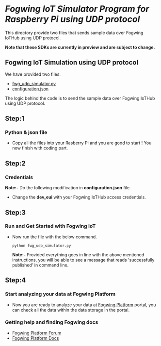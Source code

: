 # _Fogwing IoT Simulator Program for Raspberry Pi using UDP protocol_
This directory provide two files that sends sample data over Fogwing IoTHub using UDP protocol.

**Note that these SDKs are currently in preview and are subject to change.**

## Fogwing IoT Simulation using UDP protocol
We have provided two files:
* [fwg_udp_simulator.py](https://github.com/factana/fogwing-simulator-for-udp/blob/master/Fogwing_UDP_client_simulator.py)
* [configuration.json](https://github.com/factana/fogwing-simulator-for-udp/blob/master/configuration.json)

The logic behind the code is to send the sample data over Fogwing
IoTHub using UDP protocol.

## Step:1
### Python & json file
* Copy all the files into your Rasberry Pi and 
  you are good to start ! You now finish with coding part.
  
## Step:2
### Credentials
**Note:-** Do the following modification in **configuration.json** file.
* Change the **dev_eui** with your Fogwing IoTHub access
  credentials. 
  

## Step:3
### Run and Get Started with Fogwing IoT
* Now run the file with the below command.
    ```
    python fwg_udp_simulator.py
    ```
  **Note:-** Provided everything goes in line with the above mentioned instructions,
         you will be able to see a message that reads 'successfully published' in command line.

## Step:4
### Start analyzing your data at Fogwing Platform
* Now you are ready to analyze your data at [Fogwing Platform](https://enterprise.fogwing.net/) portal,
  you can check all the data within the data storage in the portal.
  
 ### Getting help and finding Fogwing docs
 * [Fogwing Platform Forum]()
 * [Fogwing Platform Docs](https://docs.fogwing.io/)
